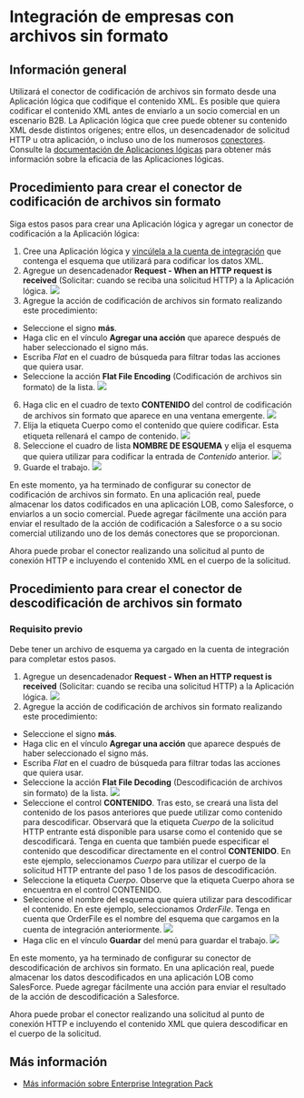 <properties 
	pageTitle="Aprenda a codificar o descodificar archivos sin formato mediante Enterprise Integration Pack y Aplicaciones lógicas | Servicio de aplicaciones de Microsoft Azure | Microsoft Azure" 
	description="Use las características de Enterprise Integration Pack y Aplicaciones lógicas para codificar o descodificar archivos sin formato" 
	services="app-service\logic" 
	documentationCenter=".net,nodejs,java"
	authors="msftman" 
	manager="erikre" 
	editor="cgronlun"/>

<tags 
	ms.service="app-service-logic" 
	ms.workload="integration" 
	ms.tgt_pltfrm="na" 
	ms.devlang="na" 
	ms.topic="article" 
	ms.date="07/08/2016" 
	ms.author="deonhe"/>

# Integración de empresas con archivos sin formato

## Información general

Utilizará el conector de codificación de archivos sin formato desde una Aplicación lógica que codifique el contenido XML. Es posible que quiera codificar el contenido XML antes de enviarlo a un socio comercial en un escenario B2B. La Aplicación lógica que cree puede obtener su contenido XML desde distintos orígenes; entre ellos, un desencadenador de solicitud HTTP u otra aplicación, o incluso uno de los numerosos [conectores](../connectors/apis-list.md). Consulte la [documentación de Aplicaciones lógicas](./app-service-logic-what-are-logic-apps.md "Más información sobre Aplicaciones lógicas") para obtener más información sobre la eficacia de las Aplicaciones lógicas.

## Procedimiento para crear el conector de codificación de archivos sin formato

Siga estos pasos para crear una Aplicación lógica y agregar un conector de codificación a la Aplicación lógica:

1. Cree una Aplicación lógica y [vincúlela a la cuenta de integración](./app-service-logic-enterprise-integration-accounts.md "Aprenda a vincular una cuenta de integración a una Aplicación lógica.") que contenga el esquema que utilizará para codificar los datos XML.
2. Agregue un desencadenador **Request - When an HTTP request is received** (Solicitar: cuando se reciba una solicitud HTTP) a la Aplicación lógica. ![](./media/app-service-logic-enterprise-integration-flatfile/flatfile-1.png)
3. Agregue la acción de codificación de archivos sin formato realizando este procedimiento:
-  Seleccione el signo **más**.
-  Haga clic en el vínculo **Agregar una acción** que aparece después de haber seleccionado el signo más.
-  Escriba *Flat* en el cuadro de búsqueda para filtrar todas las acciones que quiera usar.
-  Seleccione la acción **Flat File Encoding** (Codificación de archivos sin formato) de la lista. ![](./media/app-service-logic-enterprise-integration-flatfile/flatfile-2.png)
6. Haga clic en el cuadro de texto **CONTENIDO** del control de codificación de archivos sin formato que aparece en una ventana emergente. ![](./media/app-service-logic-enterprise-integration-flatfile/flatfile-3.png)
7. Elija la etiqueta Cuerpo como el contenido que quiere codificar. Esta etiqueta rellenará el campo de contenido. ![](./media/app-service-logic-enterprise-integration-flatfile/flatfile-4.png)
8. Seleccione el cuadro de lista **NOMBRE DE ESQUEMA** y elija el esquema que quiera utilizar para codificar la entrada de *Contenido* anterior. ![](./media/app-service-logic-enterprise-integration-flatfile/flatfile-5.png)
9. Guarde el trabajo. ![](./media/app-service-logic-enterprise-integration-flatfile/flatfile-6.png)

En este momento, ya ha terminado de configurar su conector de codificación de archivos sin formato. En una aplicación real, puede almacenar los datos codificados en una aplicación LOB, como Salesforce, o enviarlos a un socio comercial. Puede agregar fácilmente una acción para enviar el resultado de la acción de codificación a Salesforce o a su socio comercial utilizando uno de los demás conectores que se proporcionan.

Ahora puede probar el conector realizando una solicitud al punto de conexión HTTP e incluyendo el contenido XML en el cuerpo de la solicitud.

## Procedimiento para crear el conector de descodificación de archivos sin formato

### Requisito previo
Debe tener un archivo de esquema ya cargado en la cuenta de integración para completar estos pasos.

1. Agregue un desencadenador **Request - When an HTTP request is received** (Solicitar: cuando se reciba una solicitud HTTP) a la Aplicación lógica. ![](./media/app-service-logic-enterprise-integration-flatfile/flatfile-1.png)
2. Agregue la acción de codificación de archivos sin formato realizando este procedimiento:
-  Seleccione el signo **más**.
-  Haga clic en el vínculo **Agregar una acción** que aparece después de haber seleccionado el signo más.
-  Escriba *Flat* en el cuadro de búsqueda para filtrar todas las acciones que quiera usar.
-  Seleccione la acción **Flat File Decoding** (Descodificación de archivos sin formato) de la lista. ![](./media/app-service-logic-enterprise-integration-flatfile/flatfile-2.png)
- Seleccione el control **CONTENIDO**. Tras esto, se creará una lista del contenido de los pasos anteriores que puede utilizar como contenido para descodificar. Observará que la etiqueta *Cuerpo* de la solicitud HTTP entrante está disponible para usarse como el contenido que se descodificará. Tenga en cuenta que también puede especificar el contenido que descodificar directamente en el control **CONTENIDO**. En este ejemplo, seleccionamos *Cuerpo* para utilizar el cuerpo de la solicitud HTTP entrante del paso 1 de los pasos de descodificación.
- Seleccione la etiqueta *Cuerpo*. Observe que la etiqueta Cuerpo ahora se encuentra en el control CONTENIDO.
- Seleccione el nombre del esquema que quiera utilizar para descodificar el contenido. En este ejemplo, seleccionamos *OrderFile*. Tenga en cuenta que OrderFile es el nombre del esquema que cargamos en la cuenta de integración anteriormente. ![](./media/app-service-logic-enterprise-integration-flatfile/flatfile-decode-1.png)
- Haga clic en el vínculo **Guardar** del menú para guardar el trabajo. ![](./media/app-service-logic-enterprise-integration-flatfile/flatfile-6.png)

En este momento, ya ha terminado de configurar su conector de descodificación de archivos sin formato. En una aplicación real, puede almacenar los datos descodificados en una aplicación LOB como SalesForce. Puede agregar fácilmente una acción para enviar el resultado de la acción de descodificación a Salesforce.

Ahora puede probar el conector realizando una solicitud al punto de conexión HTTP e incluyendo el contenido XML que quiera descodificar en el cuerpo de la solicitud.

## Más información
- [Más información sobre Enterprise Integration Pack](./app-service-logic-enterprise-integration-overview.md "Información sobre Enterprise Integration Pack")

<!---HONumber=AcomDC_0713_2016-->